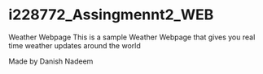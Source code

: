 # i228772_Assingmennt2_WEB
Weather Webpage
This is a sample Weather Webpage that gives you real time weather updates around the world

Made by Danish Nadeem
